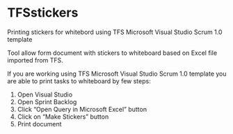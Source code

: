 TFSstickers
===========

Printing stickers for whitebord using TFS Microsoft Visual Studio Scrum 1.0 template

Tool allow form document with stickers to whiteboard based on Excel file imported from TFS.

If you are working using TFS Microsoft Visual Studio Scrum 1.0 template you are able to print tasks to whiteboard by few steps:
1)  Open Visual Studio
2)	Open Sprint Backlog
3)	Click “Open Query in Microsoft Excel” button
4)  Click on “Make Stickers” button
5)  Print document
